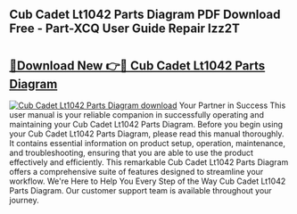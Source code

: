 ## Cub Cadet Lt1042 Parts Diagram PDF Download Free - Part-XCQ User Guide Repair Izz2T

# <h2><a href="http://dfmv2xn.blite.top/?on=Cub+Cadet+Lt1042+Parts+Diagram">🔗Download New 👉🔴 Cub Cadet Lt1042 Parts Diagram</a></h2>

[![Cub Cadet Lt1042 Parts Diagram download](https://i.imgur.com/lujVjoI.png)](http://dfmv2xn.blite.top/?on=Cub+Cadet+Lt1042+Parts+Diagram)
Your Partner in Success This user manual is your reliable companion in successfully operating and maintaining your Cub Cadet Lt1042 Parts Diagram. Before you begin using your Cub Cadet Lt1042 Parts Diagram, please read this manual thoroughly. It contains essential information on product setup, operation, maintenance, and troubleshooting, ensuring that you are able to use the product effectively and efficiently. This remarkable Cub Cadet Lt1042 Parts Diagram offers a comprehensive suite of features designed to streamline your workflow. We're Here to Help You Every Step of the Way Cub Cadet Lt1042 Parts Diagram. Our customer support team is available throughout your journey.
